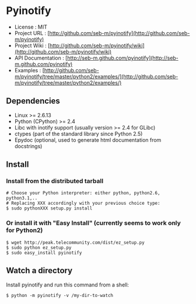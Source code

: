 # Pyinotify

* License           : MIT
* Project URL       : [http://github.com/seb-m/pyinotify](http://github.com/seb-m/pyinotify)
* Project Wiki      : [http://github.com/seb-m/pyinotify/wiki](http://github.com/seb-m/pyinotify/wiki)
* API Documentation : [http://seb-m.github.com/pyinotify](http://seb-m.github.com/pyinotify)
* Examples          : [http://github.com/seb-m/pyinotify/tree/master/python2/examples/](http://github.com/seb-m/pyinotify/tree/master/python2/examples/)


## Dependencies

* Linux >= 2.6.13
* Python (CPython) >= 2.4
* Libc with inotify support (usually version >= 2.4 for GLibc)
* ctypes (part of the standard library since Python 2.5)
* Epydoc (optional, used to generate html documentation from docstrings)


## Install

### Install from the distributed tarball

    # Choose your Python interpreter: either python, python2.6, python3.1,..
    # Replacing XXX accordingly with your previous choice type:
    $ sudo pythonXXX setup.py install

### Or install it with "Easy Install" (currently seems to work only for Python2)

    $ wget http://peak.telecommunity.com/dist/ez_setup.py
    $ sudo python ez_setup.py
    $ sudo easy_install pyinotify


## Watch a directory

Install pyinotify and run this command from a shell:

    $ python -m pyinotify -v /my-dir-to-watch
